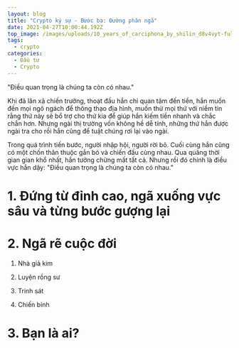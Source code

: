```yaml
---
layout: blog
title: "Crypto ký sự - Bước ba: Đường phân ngã"
date: 2021-04-27T10:00:44.192Z
top_image: /images/uploads/10_years_of_carciphona_by_shilin_d8v4vyt-fullview.jpg
tags:
  - crypto
categories:
  - Đầu tư
  - Crypto
---
```

"Điều quan trọng là chúng ta còn có nhau."

Khi đã lăn xả chiến trường, thoạt đầu hắn chỉ quan tâm đến tiền, hắn muốn đến mọi ngõ ngách để thông thạo địa hình, muốn thử mọi thứ với niềm tin rằng thứ này sẽ bổ trợ cho thứ kia để giúp hắn kiếm tiền nhanh và chắc chắn hơn. Nhưng ngài thị trường vốn không hề dễ tính, những thứ hắn được ngài tra cho rồi hắn cũng để tuật chúng rơi lại vào ngài.

Trong quá trình tiến bước, người nhập hội, người rời bỏ. Cuối cùng hắn cũng có một chốn thân thuộc gắn bó và chiến đấu cùng nhau. Qua quãng thời gian gian khổ nhất, hắn tưởng chừng mất tất cả. Nhưng rồi đó chính là điều vực hắn dậy: "Điều quan trọng là chúng ta còn có nhau."

<!-- more -->

# 1. Đứng từ đỉnh cao, ngã xuống vực sâu và từng bước gượng lại



# 2. Ngã rẽ cuộc đời

1. Nhà giả kim



2. Luyện rồng sư



3. Trinh sát



4. Chiến binh



# 3. Bạn là ai?